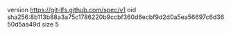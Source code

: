version https://git-lfs.github.com/spec/v1
oid sha256:8b113b88a3a75c1786220b9ccbf360d6ecbf9d2d0a5ea56697c6d3650d5aa49d
size 5
